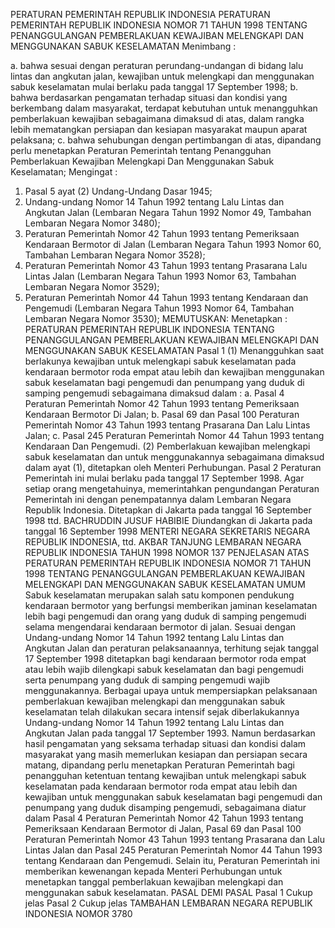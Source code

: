  PERATURAN PEMERINTAH REPUBLIK INDONESIA PERATURAN PEMERINTAH REPUBLIK INDONESIA NOMOR 71 TAHUN 1998 TENTANG PENANGGULANGAN PEMBERLAKUAN KEWAJIBAN MELENGKAPI DAN MENGGUNAKAN SABUK KESELAMATAN
Menimbang :

a. bahwa sesuai dengan peraturan perundang-undangan di bidang lalu lintas dan angkutan jalan, kewajiban untuk melengkapi dan menggunakan sabuk keselamatan mulai berlaku pada tanggal 17 September 1998;
b. bahwa berdasarkan pengamatan terhadap situasi dan kondisi yang berkembang dalam masyarakat, terdapat kebutuhan untuk menangguhkan pemberlakuan kewajiban sebagaimana dimaksud di atas, dalam rangka lebih mematangkan persiapan dan kesiapan masyarakat maupun aparat pelaksana;
c. bahwa sehubungan dengan pertimbangan di atas, dipandang perlu menetapkan Peraturan Pemerintah tentang Penangguhan Pemberlakuan Kewajiban Melengkapi Dan Menggunakan Sabuk Keselamatan;
Mengingat :

1. Pasal 5 ayat (2) Undang-Undang Dasar 1945;
2. Undang-undang Nomor 14 Tahun 1992 tentang Lalu Lintas dan Angkutan Jalan (Lembaran Negara Tahun 1992 Nomor 49, Tambahan Lembaran Negara Nomor 3480);
3. Peraturan Pemerintah Nomor 42 Tahun 1993 tentang Pemeriksaan Kendaraan Bermotor di Jalan (Lembaran Negara Tahun 1993 Nomor 60, Tambahan Lembaran Negara Nomor 3528);
4. Peraturan Pemerintah Nomor 43 Tahun 1993 tentang Prasarana Lalu Lintas Jalan (Lembaran Negara Tahun 1993 Nomor 63, Tambahan Lembaran Negara Nomor 3529);
5. Peraturan Pemerintah Nomor 44 Tahun 1993 tentang Kendaraan dan Pengemudi (Lembaran Negara Tahun 1993 Nomor 64, Tambahan Lembaran Negara Nomor 3530);
MEMUTUSKAN:
 Menetapkan : PERATURAN PEMERINTAH REPUBLIK INDONESIA TENTANG PENANGGULANGAN PEMBERLAKUAN KEWAJIBAN MELENGKAPI DAN MENGGUNAKAN SABUK KESELAMATAN
Pasal 1
(1) Menangguhkan saat berlakunya kewajiban untuk melengkapi sabuk keselamatan pada kendaraan bermotor roda empat atau lebih dan kewajiban menggunakan sabuk keselamatan bagi pengemudi dan penumpang yang duduk di samping pengemudi sebagaimana dimaksud dalam :
a. Pasal 4 Peraturan Pemerintah Nomor 42 Tahun 1993 tentang Pemeriksaan Kendaraan Bermotor Di Jalan;
b. Pasal 69 dan Pasal 100 Peraturan Pemerintah Nomor 43 Tahun 1993 tentang Prasarana Dan Lalu Lintas Jalan;
c. Pasal 245 Peraturan Pemerintah Nomor 44 Tahun 1993 tentang Kendaraan Dan Pengemudi.
(2) Pemberlakuan kewajiban melengkapi sabuk keselamatan dan untuk menggunakannya sebagaimana dimaksud dalam ayat (1), ditetapkan oleh Menteri Perhubungan.
Pasal 2
Peraturan Pemerintah ini mulai berlaku pada tanggal 17 September 1998.
Agar setiap orang mengetahuinya, memerintahkan pengundangan Peraturan Pemerintah ini dengan penempatannya dalam Lembaran Negara Republik Indonesia. Ditetapkan di Jakarta pada tanggal 16 September 1998 ttd. BACHRUDDIN JUSUF HABIBIE Diundangkan di Jakarta pada tanggal 16 September 1998 MENTERI NEGARA SEKRETARIS NEGARA REPUBLIK INDONESIA, ttd. AKBAR TANJUNG LEMBARAN NEGARA REPUBLIK INDONESIA TAHUN 1998 NOMOR 137 PENJELASAN ATAS PERATURAN PEMERINTAH REPUBLIK INDONESIA NOMOR 71 TAHUN 1998 TENTANG PENANGGULANGAN PEMBERLAKUAN KEWAJIBAN MELENGKAPI DAN MENGGUNAKAN SABUK KESELAMATAN UMUM Sabuk keselamatan merupakan salah satu komponen pendukung kendaraan bermotor yang berfungsi memberikan jaminan keselamatan lebih bagi pengemudi dan orang yang duduk di samping pengemudi selama mengendarai kendaraan bermotor di jalan. Sesuai dengan Undang-undang Nomor 14 Tahun 1992 tentang Lalu Lintas dan Angkutan Jalan dan peraturan pelaksanaannya, terhitung sejak tanggal 17 September 1998 ditetapkan bagi kendaraan bermotor roda empat atau lebih wajib dilengkapi sabuk keselamatan dan bagi pengemudi serta penumpang yang duduk di samping pengemudi wajib menggunakannya. Berbagai upaya untuk mempersiapkan pelaksanaan pemberlakuan kewajiban melengkapi dan menggunakan sabuk keselamatan telah dilakukan secara intensif sejak diberlakukannya Undang-undang Nomor 14 Tahun 1992 tentang Lalu Lintas dan Angkutan Jalan pada tanggal 17 September 1993. Namun berdasarkan hasil pengamatan yang seksama terhadap situasi dan kondisi dalam masyarakat yang masih memerlukan kesiapan dan persiapan secara matang, dipandang perlu menetapkan Peraturan Pemerintah bagi penangguhan ketentuan tentang kewajiban untuk melengkapi sabuk keselamatan pada kendaraan bermotor roda empat atau lebih dan kewajiban untuk menggunakan sabuk keselamatan bagi pengemudi dan penumpang yang duduk disamping pengemudi, sebagaimana diatur dalam Pasal 4 Peraturan Pemerintah Nomor 42 Tahun 1993 tentang Pemeriksaan Kendaraan Bermotor di Jalan, Pasal 69 dan Pasal 100 Peraturan Pemerintah Nomor 43 Tahun 1993 tentang Prasarana dan Lalu Lintas Jalan dan Pasal 245 Peraturan Pemerintah Nomor 44 Tahun 1993 tentang Kendaraan dan Pengemudi. Selain itu, Peraturan Pemerintah ini memberikan kewenangan kepada Menteri Perhubungan untuk menetapkan tanggal pemberlakuan kewajiban melengkapi dan menggunakan sabuk keselamatan. PASAL DEMI PASAL
Pasal 1
Cukup jelas
Pasal 2
Cukup jelas TAMBAHAN LEMBARAN NEGARA REPUBLIK INDONESIA NOMOR 3780